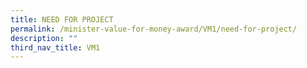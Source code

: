 ```yaml
---
title: NEED FOR PROJECT
permalink: /minister-value-for-money-award/VM1/need-for-project/
description: ""
third_nav_title: VM1
---
```

